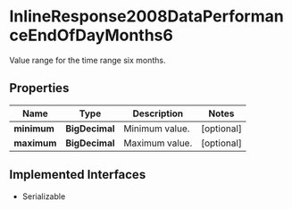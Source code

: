 

# InlineResponse2008DataPerformanceEndOfDayMonths6

Value range for the time range six months.

## Properties

Name | Type | Description | Notes
------------ | ------------- | ------------- | -------------
**minimum** | **BigDecimal** | Minimum value. |  [optional]
**maximum** | **BigDecimal** | Maximum value. |  [optional]


## Implemented Interfaces

* Serializable


